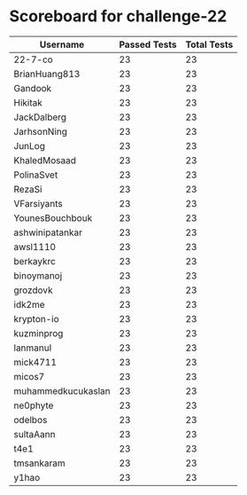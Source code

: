 # Scoreboard for challenge-22
| Username   | Passed Tests | Total Tests |
|------------|--------------|-------------|
| 22-7-co | 23 | 23 |
| BrianHuang813 | 23 | 23 |
| Gandook | 23 | 23 |
| Hikitak | 23 | 23 |
| JackDalberg | 23 | 23 |
| JarhsonNing | 23 | 23 |
| JunLog | 23 | 23 |
| KhaledMosaad | 23 | 23 |
| PolinaSvet | 23 | 23 |
| RezaSi | 23 | 23 |
| VFarsiyants | 23 | 23 |
| YounesBouchbouk | 23 | 23 |
| ashwinipatankar | 23 | 23 |
| awsl1110 | 23 | 23 |
| berkaykrc | 23 | 23 |
| binoymanoj | 23 | 23 |
| grozdovk | 23 | 23 |
| idk2me | 23 | 23 |
| krypton-io | 23 | 23 |
| kuzminprog | 23 | 23 |
| lanmanul | 23 | 23 |
| mick4711 | 23 | 23 |
| micos7 | 23 | 23 |
| muhammedkucukaslan | 23 | 23 |
| ne0phyte | 23 | 23 |
| odelbos | 23 | 23 |
| sultaAann | 23 | 23 |
| t4e1 | 23 | 23 |
| tmsankaram | 23 | 23 |
| y1hao | 23 | 23 |
